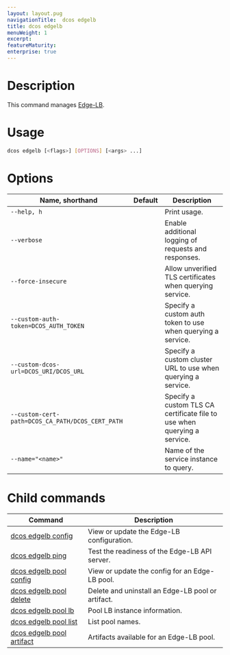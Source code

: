 ```yaml
---
layout: layout.pug
navigationTitle:  dcos edgelb
title: dcos edgelb
menuWeight: 1
excerpt:
featureMaturity:
enterprise: true
---
```


# Description
This command manages [Edge-LB](/1.10/networking/edge-lb/).

# Usage

```bash
dcos edgelb [<flags>] [OPTIONS] [<args> ...]
```

# Options

| Name, shorthand | Default | Description |
|---------|-------------|-------------|
| `--help, h`   |             |  Print usage. |
| `--verbose`   |             |  Enable additional logging of requests and responses. |
| `--force-insecure`   |             |  Allow unverified TLS certificates when querying service. |
| `--custom-auth-token=DCOS_AUTH_TOKEN`   |             |  Specify a custom auth token to use when querying a service. |
| `--custom-dcos-url=DCOS_URI/DCOS_URL`   |             |  Specify a custom cluster URL to use when querying a service. |
| `--custom-cert-path=DCOS_CA_PATH/DCOS_CERT_PATH`   |             |  Specify a custom TLS CA certificate file to use when querying a service. |
| `--name="<name>"`   |             |  Name of the service instance to query. |

# Child commands

| Command | Description |
|---------|-------------|
|[dcos edgelb config](/1.10/cli/command-reference/dcos-edgelb/dcos-edgelb-config/) | View or update the Edge-LB configuration. |
|[dcos edgelb ping](/1.10/cli/command-reference/dcos-edgelb/dcos-edgelb-ping/) | Test the readiness of the Edge-LB API server. |
|[dcos edgelb pool config](/1.10/cli/command-reference/dcos-edgelb/dcos-edgelb-pool-config/) | View or update the config for an Edge-LB pool. |
|[dcos edgelb pool delete](/1.10/cli/command-reference/dcos-edgelb/dcos-edgelb-pool-delete/) | Delete and uninstall an Edge-LB pool or artifact. |
|[dcos edgelb pool lb](/1.10/cli/command-reference/dcos-edgelb/dcos-edgelb-pool-lb/) | Pool LB instance information. |
|[dcos edgelb pool list](/1.10/cli/command-reference/dcos-edgelb/dcos-edgelb-pool-list/) | List pool names. |
|[dcos edgelb pool artifact](/1.10/cli/command-reference/dcos-edgelb/dcos-edgelb-pool-artifact/) | Artifacts available for an Edge-LB pool. |
